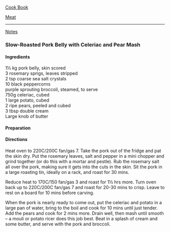 [Cook Book]()  

[Meat]()  

-----  

[Notes]()  

### Slow-Roasted Pork Belly with Celeriac and Pear Mash  

#### Ingredients  

1½ kg pork belly, skin scored  
3 rosemary sprigs, leaves stripped  
2 tsp coarse sea salt crystals  
10 black peppercorns  
purple sprouting broccoli, steamed, to serve  
750g celeriac, cubed  
1 large potato, cubed  
2 ripe pears, peeled and cubed  
3 tbsp double cream  
Large knob of butter  

#### Preparation  


#### Directions  

Heat oven to 220C/200C fan/gas 7. Take the pork out of the fridge and pat the skin dry. Put the rosemary leaves, salt and pepper in a mini chopper and grind together (or do this with a mortar and pestle). Rub the rosemary salt all over the pork, making sure it gets into the cuts in the skin. Sit the pork in a large roasting tin, ideally on a rack, and roast for 30 mins.

Reduce heat to 170C/150 fan/gas 3 and roast for 1½ hrs more. Turn oven back up to 220C/200C fan/gas 7 and roast for 20-30 mins to crisp. Leave to rest on a board for 10 mins before carving.

When the pork is nearly ready to come out, put the celeriac and potato in a large pan of water, bring to the boil and cook for 10 mins until just tender. Add the pears and cook for 2 mins more. Drain well, then mash until smooth – a mouli or potato ricer does this job best. Beat in a splash of cream and some butter, and serve with the pork and broccoli.
